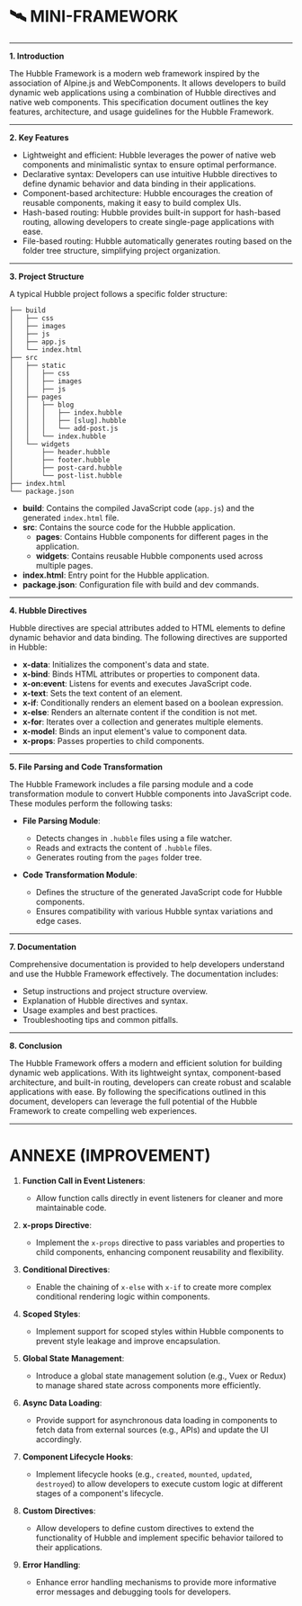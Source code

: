 # 🛰️ MINI-FRAMEWORK

---

**1. Introduction**

The Hubble Framework is a modern web framework inspired by the association of Alpine.js and WebComponents. It allows developers to build dynamic web applications using a combination of Hubble directives and native web components. This specification document outlines the key features, architecture, and usage guidelines for the Hubble Framework.

---

**2. Key Features**

- Lightweight and efficient: Hubble leverages the power of native web components and minimalistic syntax to ensure optimal performance.
- Declarative syntax: Developers can use intuitive Hubble directives to define dynamic behavior and data binding in their applications.
- Component-based architecture: Hubble encourages the creation of reusable components, making it easy to build complex UIs.
- Hash-based routing: Hubble provides built-in support for hash-based routing, allowing developers to create single-page applications with ease.
- File-based routing: Hubble automatically generates routing based on the folder tree structure, simplifying project organization.

---

**3. Project Structure**

A typical Hubble project follows a specific folder structure:

```
├── build
│   ├── css
│   ├── images
│   ├── js
│   ├── app.js
│   └── index.html
├── src
│   ├── static
│   │   ├── css
│   │   ├── images
│   │   ├── js
│   ├── pages
│   │   ├── blog
│   │   │   ├── index.hubble
│   │   │   ├── [slug].hubble
│   │   │   └── add-post.js
│   │   └── index.hubble
│   └── widgets
│       ├── header.hubble
│       ├── footer.hubble
│       ├── post-card.hubble
│       └── post-list.hubble
├── index.html
└── package.json
```

- **build**: Contains the compiled JavaScript code (`app.js`) and the generated `index.html` file.
- **src**: Contains the source code for the Hubble application.
  - **pages**: Contains Hubble components for different pages in the application.
  - **widgets**: Contains reusable Hubble components used across multiple pages.
- **index.html**: Entry point for the Hubble application.
- **package.json**: Configuration file with build and dev commands.

---

**4. Hubble Directives**

Hubble directives are special attributes added to HTML elements to define dynamic behavior and data binding. The following directives are supported in Hubble:

- **x-data**: Initializes the component's data and state.
- **x-bind**: Binds HTML attributes or properties to component data.
- **x-on:event**: Listens for events and executes JavaScript code.
- **x-text**: Sets the text content of an element.
- **x-if**: Conditionally renders an element based on a boolean expression.
- **x-else**: Renders an alternate content if the condition is not met.
- **x-for**: Iterates over a collection and generates multiple elements.
- **x-model**: Binds an input element's value to component data.
- **x-props**: Passes properties to child components.

---

**5. File Parsing and Code Transformation**

The Hubble Framework includes a file parsing module and a code transformation module to convert Hubble components into JavaScript code. These modules perform the following tasks:

- **File Parsing Module**:
  - Detects changes in `.hubble` files using a file watcher.
  - Reads and extracts the content of `.hubble` files.
  - Generates routing from the `pages` folder tree.

- **Code Transformation Module**:
  - Defines the structure of the generated JavaScript code for Hubble components.
  - Ensures compatibility with various Hubble syntax variations and edge cases.

---

**7. Documentation**

Comprehensive documentation is provided to help developers understand and use the Hubble Framework effectively. The documentation includes:

- Setup instructions and project structure overview.
- Explanation of Hubble directives and syntax.
- Usage examples and best practices.
- Troubleshooting tips and common pitfalls.

---

**8. Conclusion**

The Hubble Framework offers a modern and efficient solution for building dynamic web applications. With its lightweight syntax, component-based architecture, and built-in routing, developers can create robust and scalable applications with ease. By following the specifications outlined in this document, developers can leverage the full potential of the Hubble Framework to create compelling web experiences.

---

# ANNEXE (IMPROVEMENT)

1. **Function Call in Event Listeners**:
   - Allow function calls directly in event listeners for cleaner and more maintainable code.

2. **x-props Directive**:
   - Implement the `x-props` directive to pass variables and properties to child components, enhancing component reusability and flexibility.

3. **Conditional Directives**:
   - Enable the chaining of `x-else` with `x-if` to create more complex conditional rendering logic within components.

4. **Scoped Styles**:
   - Implement support for scoped styles within Hubble components to prevent style leakage and improve encapsulation.

5. **Global State Management**:
   - Introduce a global state management solution (e.g., Vuex or Redux) to manage shared state across components more efficiently.

6. **Async Data Loading**:
   - Provide support for asynchronous data loading in components to fetch data from external sources (e.g., APIs) and update the UI accordingly.

7. **Component Lifecycle Hooks**:
   - Implement lifecycle hooks (e.g., `created`, `mounted`, `updated`, `destroyed`) to allow developers to execute custom logic at different stages of a component's lifecycle.

8. **Custom Directives**:
   - Allow developers to define custom directives to extend the functionality of Hubble and implement specific behavior tailored to their applications.

9. **Error Handling**:
    - Enhance error handling mechanisms to provide more informative error messages and debugging tools for developers.

